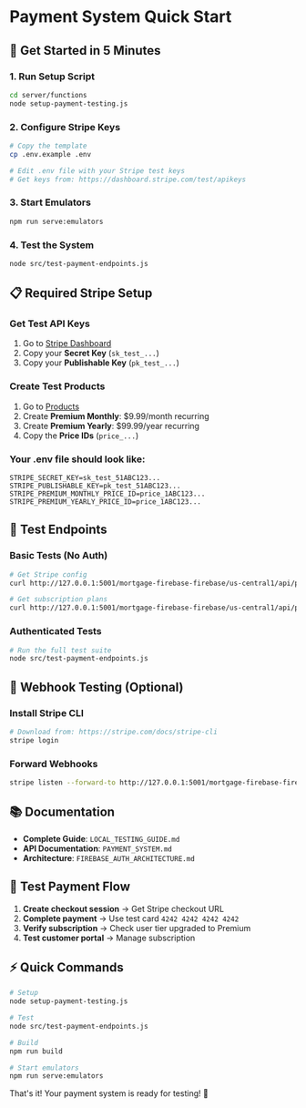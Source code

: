 # Payment System Quick Start

## 🚀 Get Started in 5 Minutes

### 1. Run Setup Script
```bash
cd server/functions
node setup-payment-testing.js
```

### 2. Configure Stripe Keys
```bash
# Copy the template
cp .env.example .env

# Edit .env file with your Stripe test keys
# Get keys from: https://dashboard.stripe.com/test/apikeys
```

### 3. Start Emulators
```bash
npm run serve:emulators
```

### 4. Test the System
```bash
node src/test-payment-endpoints.js
```

## 📋 Required Stripe Setup

### Get Test API Keys
1. Go to [Stripe Dashboard](https://dashboard.stripe.com/test/apikeys)
2. Copy your **Secret Key** (`sk_test_...`)
3. Copy your **Publishable Key** (`pk_test_...`)

### Create Test Products
1. Go to [Products](https://dashboard.stripe.com/test/products)
2. Create **Premium Monthly**: $9.99/month recurring
3. Create **Premium Yearly**: $99.99/year recurring
4. Copy the **Price IDs** (`price_...`)

### Your .env file should look like:
```env
STRIPE_SECRET_KEY=sk_test_51ABC123...
STRIPE_PUBLISHABLE_KEY=pk_test_51ABC123...
STRIPE_PREMIUM_MONTHLY_PRICE_ID=price_1ABC123...
STRIPE_PREMIUM_YEARLY_PRICE_ID=price_1ABC123...
```

## 🧪 Test Endpoints

### Basic Tests (No Auth)
```bash
# Get Stripe config
curl http://127.0.0.1:5001/mortgage-firebase-firebase/us-central1/api/payments/config

# Get subscription plans
curl http://127.0.0.1:5001/mortgage-firebase-firebase/us-central1/api/payments/plans
```

### Authenticated Tests
```bash
# Run the full test suite
node src/test-payment-endpoints.js
```

## 🔧 Webhook Testing (Optional)

### Install Stripe CLI
```bash
# Download from: https://stripe.com/docs/stripe-cli
stripe login
```

### Forward Webhooks
```bash
stripe listen --forward-to http://127.0.0.1:5001/mortgage-firebase-firebase/us-central1/api/payments/webhook
```

## 📚 Documentation

- **Complete Guide**: `LOCAL_TESTING_GUIDE.md`
- **API Documentation**: `PAYMENT_SYSTEM.md`
- **Architecture**: `FIREBASE_AUTH_ARCHITECTURE.md`

## 🎯 Test Payment Flow

1. **Create checkout session** → Get Stripe checkout URL
2. **Complete payment** → Use test card `4242 4242 4242 4242`
3. **Verify subscription** → Check user tier upgraded to Premium
4. **Test customer portal** → Manage subscription

## ⚡ Quick Commands

```bash
# Setup
node setup-payment-testing.js

# Test
node src/test-payment-endpoints.js

# Build
npm run build

# Start emulators
npm run serve:emulators
```

That's it! Your payment system is ready for testing! 🎉